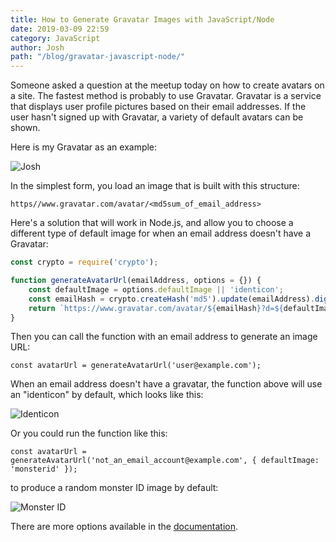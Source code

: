 ```yaml
---
title: How to Generate Gravatar Images with JavaScript/Node
date: 2019-03-09 22:59
category: JavaScript
author: Josh
path: "/blog/gravatar-javascript-node/"
---
```


Someone asked a question at the meetup today on how to create avatars on a site. The fastest method is probably to use Gravatar. Gravatar is a service that displays user profile pictures based on their email addresses. If the user hasn't signed up with Gravatar, a variety of default avatars can be shown.

Here is my Gravatar as an example:

<img src="https://www.gravatar.com/avatar/938bb9e5bb7bfa900901a4e7abce0db7?d=identicon" alt="Josh">

In the simplest form, you load an image that is built with this structure:

```text
https//www.gravatar.com/avatar/<md5sum_of_email_address>
```

Here's a solution that will work in Node.js, and allow you to choose a different type of default image for when an email address doesn't have a Gravatar:

```javascript
const crypto = require('crypto');

function generateAvatarUrl(emailAddress, options = {}) {
    const defaultImage = options.defaultImage || 'identicon';
    const emailHash = crypto.createHash('md5').update(emailAddress).digest('hex');
    return `https://www.gravatar.com/avatar/${emailHash}?d=${defaultImage}`;
}
```

Then you can call the function with an email address to generate an image URL:

```
const avatarUrl = generateAvatarUrl('user@example.com');
```

When an email address doesn't have a gravatar, the function above will use an "identicon" by default, which looks like this:

<img src="https://www.gravatar.com/avatar/b43b6d0ebbe7351b469696004ecbbd18?d=identicon" alt="Identicon">

Or you could run the function like this:

```
const avatarUrl = generateAvatarUrl('not_an_email_account@example.com', { defaultImage: 'monsterid' });
```

to produce a random monster ID image by default:

<img src="https://www.gravatar.com/avatar/b43b6d0ebbe7351b469696004ecbbd18?d=monsterid" alt="Monster ID">

There are more options available in the [documentation](https://en.gravatar.com/site/implement/images/).
